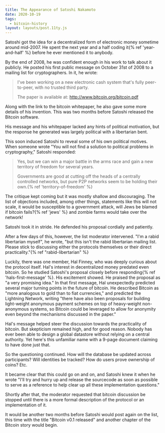 ```yaml
---
title: The Appearance of Satoshi Nakamoto
date: 2020-10-19
tags:
  - bitcoin-history
layout: layouts/post.11ty.js
---
```


Satoshi got the idea for a decentralized form of electronic
money sometime around mid-2007. He spent the next year and a
half coding it{% ref 'year-and-half' %} before he ever
mentioned it to anybody.

By the end of 2008, he was confident enough in his work to
talk about it publicly. He posted his first public message
on October 31st of 2008 to a mailing list for
cryptographers. In it, he wrote:

> I've been working on a new electronic cash system that's
> fully peer-to-peer, with no trusted third party.
>
> The paper is available at:
> <http://www.bitcoin.org/bitcoin.pdf>

Along with the link to the bitcoin whitepaper, he also gave
some more details of his invention. This was two months
before Satoshi released the Bitcoin software.

His message and his whitepaper lacked any hints of political
motivation, but the response he generated was largely
political with a libertarian bent.

This soon induced Satoshi to reveal some of his own
political motives. When someone wrote "You will not find a
solution to political problems in cryptography," Satoshi
responded:

> Yes, but we can win a major battle in the arms race and
> gain a new territory of freedom for several years.
>
> Governments are good at cutting off the heads of a
> centrally controlled networks, but pure P2P networks seem
> to be holding their own.{% ref 'territory-of-freedom' %}

The critique kept coming but it was mostly shallow and
discouraging. The list of objections included, among other
things, statements like this will not scale, it would be
susceptible to a government attack, will Jews be blamed if
bitcoin fails?{% ref 'jews' %} and zombie farms would take
over the network!

Satoshi took it in stride. He defended his proposal
cordially and patiently.

After a few days of this, however, the list moderator
intervened. "I'm a rabid libertarian myself", he wrote, "but
this isn't the rabid libertarian mailing list. Please stick
to discussing either the protocols themselves or their
direct practicality."{% ref "rabid-libertarian" %}

Luckily, there was one member, Hal Finney, who was deeply
curious about the protocol itself. Hal's interest in
decentralized money predated even bitcoin. So he studied
Satoshi's proposal closely before
responding{% ref 'hals-first-message' %}. His excitement
showed. He praised the proposal as "a very promising idea."
In that first message, Hal unexpectedly predicted several
major turning points in the future of bitcoin. He described
Bitcoin as "more analogous to gold than to fiat currencies,"
and predicted the Lightning Network, writing "there have
also been proposals for building light-weight anonymous
payment schemes on top of heavy-weight non-anonymous
systems, so Bitcoin could be leveraged to allow for
anonymity even beyond the mechanisms discussed in the
paper."

Hal's message helped steer the discussion towards the
practicality of bitcoin. But skepticism remained high, and
for good reason. Nobody has ever been able to design a
global datastore without relying on a central authority. Yet
here's this unfamiliar name with a 9-page document claiming
to have done just that.

So the questioning continued. How will the database be
updated across participants? Will identities be tracked? How
do users prove ownership of coins? Etc.

It became clear that this could go on and on, and Satoshi
knew it when he wrote "I'll try and hurry up and release the
sourcecode as soon as possible to serve as a reference to
help clear up all these implementation questions."

Shortly after that, the moderator requested that bitcoin
discussion be stopped until there is a more formal
description of the protocol or an implementation of it.

It would be another two months before Satoshi would post
again on the list, this time with the title "Bitcoin v0.1
released" and another chapter of the Bitcoin story would
begin.

<!--
references:
  - jews: https://www.metzdowd.com/pipermail/cryptography/2008-November/014819.html
  - hals-first-message: https://www.metzdowd.com/pipermail/cryptography/2008-November/014827.html
  - rabid-libertarian: https://www.metzdowd.com/pipermail/cryptography/2008-November/014824.html
  - territory-of-freedom: https://www.metzdowd.com/pipermail/cryptography/2008-November/014823.html
  - year-and-half: https://www.metzdowd.com/pipermail/cryptography/2008-November/014863.html
  - scammer: https://www.ofnumbers.com/2018/10/01/interview-with-ray-dillinger/
-->

